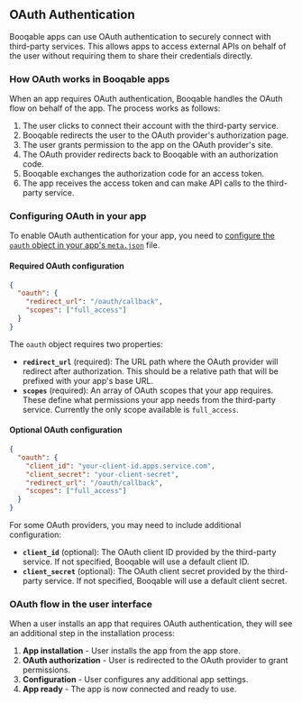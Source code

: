 ## OAuth Authentication

Booqable apps can use OAuth authentication to securely connect with third-party services. This allows apps to access external APIs on behalf of the user without requiring them to share their credentials directly.

### How OAuth works in Booqable apps

When an app requires OAuth authentication, Booqable handles the OAuth flow on behalf of the app. The process works as follows:

1. The user clicks to connect their account with the third-party service.
2. Booqable redirects the user to the OAuth provider's authorization page.
3. The user grants permission to the app on the OAuth provider's site.
4. The OAuth provider redirects back to Booqable with an authorization code.
5. Booqable exchanges the authorization code for an access token.
6. The app receives the access token and can make API calls to the third-party service.

### Configuring OAuth in your app

To enable OAuth authentication for your app, you need to [configure the `oauth` object in your app's `meta.json`](#reference-oauthsettings) file.

#### Required OAuth configuration

```json
{
  "oauth": {
    "redirect_url": "/oauth/callback",
    "scopes": ["full_access"]
  }
}
```

The `oauth` object requires two properties:

- **`redirect_url`** (required): The URL path where the OAuth provider will redirect after authorization. This should be a relative path that will be prefixed with your app's base URL.
- **`scopes`** (required): An array of OAuth scopes that your app requires. These define what permissions your app needs from the third-party service. Currently the only scope available is `full_access`.

#### Optional OAuth configuration

```json
{
  "oauth": {
    "client_id": "your-client-id.apps.service.com",
    "client_secret": "your-client-secret",
    "redirect_url": "/oauth/callback",
    "scopes": ["full_access"]
  }
}
```

For some OAuth providers, you may need to include additional configuration:

- **`client_id`** (optional): The OAuth client ID provided by the third-party service. If not specified, Booqable will use a default client ID.
- **`client_secret`** (optional): The OAuth client secret provided by the third-party service. If not specified, Booqable will use a default client secret.

### OAuth flow in the user interface

When a user installs an app that requires OAuth authentication, they will see an additional step in the installation process:

1. **App installation** - User installs the app from the app store.
2. **OAuth authorization** - User is redirected to the OAuth provider to grant permissions.
3. **Configuration** - User configures any additional app settings.
4. **App ready** - The app is now connected and ready to use.
